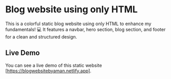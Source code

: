 # Blog website using only HTML

This is a colorful static blog website using only HTML to enhance my fundamentals! 💻 It features a navbar, hero section, blog section, and footer for a clean and structured design.

## Live Demo

You can see a live demo of this static website [https://blogwebsitebyaman.netlify.app].
